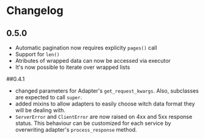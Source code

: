 # Changelog

## 0.5.0
- Automatic pagination now requires explicity ``pages()`` call
- Support for ``len()``
- Atributes of wrapped data can now be accessed via executor
- It's now possible to iterate over wrapped lists

##0.4.1
- changed parameters for Adapter's ``get_request_kwargs``. Also, subclasses are expected to call ``super``.
- added mixins to allow adapters to easily choose witch data format they will be dealing with.
- ``ServerError`` and ``ClientError`` are now raised on 4xx and 5xx response status. This behaviour can be customized for each service by overwriting adapter's ``process_response`` method.